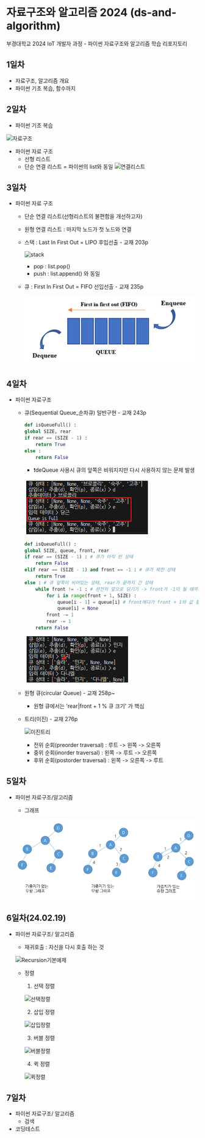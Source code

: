 # 자료구조와 알고리즘 2024 (ds-and-algorithm)
부경대학교 2024 IoT 개발자 과정 - 파이썬 자료구조와 알고리즘 학습 리포지토리

## 1일차
- 자료구조, 알고리즘 개요
- 파이썬 기초 복습, 함수까지

## 2일차 
- 파이썬 기초 복습

![자료구조](https://t1.daumcdn.net/cfile/tistory/23202B4C53FDC5600C)

- 파이썬 자료 구조
    - 선형 리스트 
    - 단순 연결 리스트 = 파이썬의 list와 동일
        ![연결리스트](https://upload.wikimedia.org/wikipedia/commons/9/9c/Single_linked_list.png)

## 3일차 
-  파이썬 자료 구조 
    - 단순 연결 리스트(선형리스트의 불편함을 개선하고자) 
    - 원형 연결 리스트 : 마지막 노드가 첫 노드와 연결 
    - 스택 : Last In First Out = LIPO 후입선출 - 교재 203p

        ![stack](https://bluegalaxy.info/codewalk/wp-content/uploads/2018/08/stack.jpg)

        - pop : list.pop()
        - push : list.append() 와 동일 
    - 큐 : First In First Out = FIFO 선입선출 - 교재 235p 

        ![Queue](https://raw.githubusercontent.com/hyeily0627/ds-and-algorithm/main/images/queue.png)


## 4일차
- 파이썬 자료구조
    - 큐(Sequential Queue_순차큐) 일반구현 - 교재 243p
        ```python
        def isQueueFull() :
        global SIZE, rear
        if rear == (SIZE - 1) : 
            return True
        else :
            return False 
        ```
        - ❗deQueue 사용시 큐의 앞쪽은 비워지지만 다시 사용하지 않는 문제 발생
            
        ![Queue2](https://raw.githubusercontent.com/hyeily0627/ds-and-algorithm/main/images/queue2.png)

        ```python
        def isQueueFull() :
        global SIZE, queue, front, rear
        if rear == (SIZE - 1) : # 큐가 아직 빈 상태 
            return False
        elif rear == (SIZE - 1) and front == -1 : # 큐가 꽉찬 상태 
            return True
        else : # 큐 앞쪽이 비어있는 상태, rear가 끝까지 간 상태
            while front != -1 : # 완전히 앞으로 당기기 -> front가 -1이 될 때까지
                for i in range(front + 1, SIZE) :
                    queue[i - 1] = queue[i] # front에다가 front + 1의 값 할당
                    queue[i] = None
                front -= 1 
                rear -= 1 
            return False
        ```
        ![Queue3](https://raw.githubusercontent.com/hyeily0627/ds-and-algorithm/main/images/queue3.png)

    - 원형 큐(circular Queue) - 교재 258p~
        - 원형 큐에서는 'rear|front + 1 % 큐 크기' 가 핵심
    - 트리(이진) - 교재 276p

        ![이진트리](https://kahee.github.io//assets/post_img/tree3.png)
        
        - 전위 순회(preorder traversal) : 루트 -> 왼쪽 -> 오른쪽 
        - 중위 순회(inorder traversal) :  왼쪽 -> 루트 -> 오른쪽 
        - 후위 순회(postorder traversal) :  왼쪽 -> 오른쪽 -> 루트 

## 5일차
- 파이썬 자료구조/알고리즘
    - 그래프
    
    ![graph](https://raw.githubusercontent.com/hyeily0627/ds-and-algorithm/main/images/graph2.png)

## 6일차(24.02.19)
- 파이썬 자료구조/ 알고리즘
    - 재귀호출 : 자신을 다시 호출 하는 것 

    ![Recursion기본예제](https://raw.githubusercontent.com/hyeily0627/Basic-python-2024/main/images/recursion.gif)

    - 정렬
        1. 선택 정렬

        ![선택정렬](https://raw.githubusercontent.com/hyeily0627/Basic-python-2024/main/images/sort3)  

        2. 삽입 정렬 

        ![삽입정렬](https://raw.githubusercontent.com/hyeily0627/Basic-python-2024/main/images/sort2)  

        3. 버블 정렬

        ![버블정렬](https://raw.githubusercontent.com/hyeily0627/Basic-python-2024/main/images/sort1)

        4. 퀵 정렬
        
        ![퀵정렬](https://raw.githubusercontent.com/hyeily0627/Basic-python-2024/main/images/sort4)    

## 7일차
- 파이썬 자료구조/ 알고리즘
    - 검색
- 코딩테스트 